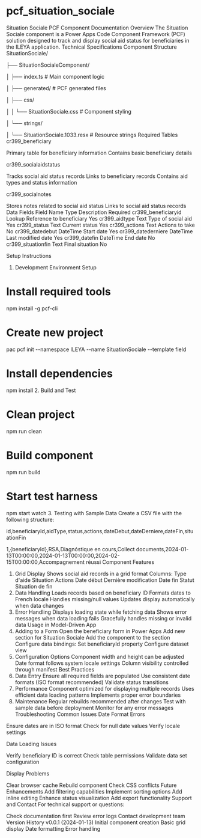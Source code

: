 # pcf_situation_sociale

Situation Sociale PCF Component Documentation
Overview
The Situation Sociale component is a Power Apps Code Component Framework (PCF) solution designed to track and display social aid status for beneficiaries in the ILEYA application.
Technical Specifications
Component Structure
SituationSociale/

├── SituationSocialeComponent/       

│   ├── index.ts                     # Main component logic

│   ├── generated/                   # PCF generated files

│   ├── css/

│   │   └── SituationSociale.css    # Component styling

│   └── strings/

│       └── SituationSociale.1033.resx # Resource strings
Required Tables
cr399_beneficiary

Primary table for beneficiary information
Contains basic beneficiary details

cr399_socialaidstatus

Tracks social aid status records
Links to beneficiary records
Contains aid types and status information

cr399_socialnotes

Stores notes related to social aid status
Links to social aid status records
Data Fields
Field Name
Type
Description
Required
cr399_beneficiaryid
Lookup
Reference to beneficiary
Yes
cr399_aidtype
Text
Type of social aid
Yes
cr399_status
Text
Current status
Yes
cr399_actions
Text
Actions to take
No
cr399_datedebut
DateTime
Start date
Yes
cr399_datederniere
DateTime
Last modified date
Yes
cr399_datefin
DateTime
End date
No
cr399_situationfin
Text
Final situation
No

Setup Instructions
1. Development Environment Setup
# Install required tools

npm install -g pcf-cli

# Create new project

pac pcf init --namespace ILEYA --name SituationSociale --template field

# Install dependencies

npm install
2. Build and Test
# Clean project

npm run clean

# Build component

npm run build

# Start test harness

npm start watch
3. Testing with Sample Data
Create a CSV file with the following structure:

id,beneficiaryId,aidType,status,actions,dateDebut,dateDerniere,dateFin,situationFin

1,{beneficiaryId},RSA,Diagnóstique en cours,Collect documents,2024-01-13T00:00:00,2024-01-13T00:00:00,2024-02-15T00:00:00,Accompagnement réussi
Component Features
1. Grid Display
Shows social aid records in a grid format
Columns:
Type d'aide
Situation
Actions
Date début
Dernière modification
Date fin
Statut
Situation de fin
2. Data Handling
Loads records based on beneficiary ID
Formats dates to French locale
Handles missing/null values
Updates display automatically when data changes
3. Error Handling
Displays loading state while fetching data
Shows error messages when data loading fails
Gracefully handles missing or invalid data
Usage in Model-Driven App
1. Adding to a Form
Open the beneficiary form in Power Apps
Add new section for Situation Sociale
Add the component to the section
Configure data bindings:
Set beneficiaryId property
Configure dataset view
2. Configuration Options
Component width and height can be adjusted
Date format follows system locale settings
Column visibility controlled through manifest
Best Practices
1. Data Entry
Ensure all required fields are populated
Use consistent date formats (ISO format recommended)
Validate status transitions
2. Performance
Component optimized for displaying multiple records
Uses efficient data loading patterns
Implements proper error boundaries
3. Maintenance
Regular rebuilds recommended after changes
Test with sample data before deployment
Monitor for any error messages
Troubleshooting
Common Issues
Date Format Errors

Ensure dates are in ISO format
Check for null date values
Verify locale settings

Data Loading Issues

Verify beneficiary ID is correct
Check table permissions
Validate data set configuration

Display Problems

Clear browser cache
Rebuild component
Check CSS conflicts
Future Enhancements
Add filtering capabilities
Implement sorting options
Add inline editing
Enhance status visualization
Add export functionality
Support and Contact
For technical support or questions:

Check documentation first
Review error logs
Contact development team
Version History
v0.0.1 (2024-01-13)
Initial component creation
Basic grid display
Date formatting
Error handling


